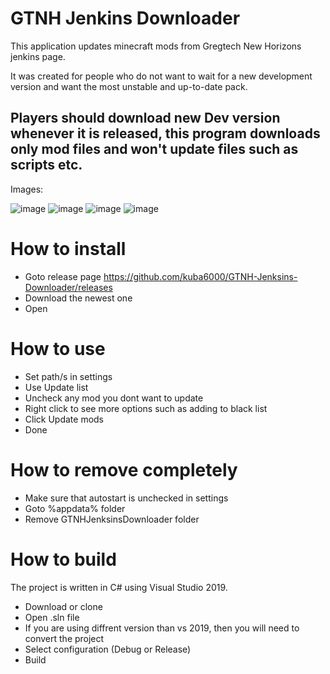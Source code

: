 # GTNH Jenkins Downloader
 
 This application updates minecraft mods from Gregtech New Horizons jenkins page.

 It was created for people who do not want to wait for a new development version and want the most unstable and up-to-date pack.

## Players should download new Dev version whenever it is released, this program downloads only mod files and won't update files such as scripts etc.

Images:

![image](https://user-images.githubusercontent.com/53441451/138139210-ce25c38f-96ea-4ca3-9e11-7e236bfd27c5.png)
![image](https://user-images.githubusercontent.com/53441451/137636177-a5075a41-03d9-4c06-a78f-78d90bf7b127.png)
![image](https://user-images.githubusercontent.com/53441451/137636182-f7ad7ad3-a469-4e68-ad68-f5447648ca31.png)
![image](https://user-images.githubusercontent.com/53441451/138138755-c6d93e44-4678-477a-bb20-a19c8696c2b2.png)


# How to install
 - Goto release page https://github.com/kuba6000/GTNH-Jenksins-Downloader/releases
 - Download the newest one
 - Open
# How to use
 - Set path/s in settings
 - Use Update list
 - Uncheck any mod you dont want to update
 - Right click to see more options such as adding to black list
 - Click Update mods
 - Done
# How to remove completely
 - Make sure that autostart is unchecked in settings
 - Goto %appdata% folder
 - Remove GTNHJenksinsDownloader folder
# How to build
 The project is written in C# using Visual Studio 2019.
 - Download or clone
 - Open .sln file
 - If you are using diffrent version than vs 2019, then you will need to convert the project
 - Select configuration (Debug or Release)
 - Build
